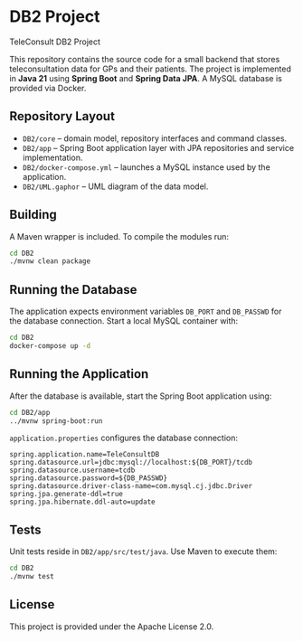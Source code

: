# DB2 Project

TeleConsult DB2 Project

This repository contains the source code for a small backend that stores teleconsultation data for GPs and their patients. The project is implemented in **Java 21** using **Spring Boot** and **Spring Data JPA**. A MySQL database is provided via Docker.

## Repository Layout

- `DB2/core` – domain model, repository interfaces and command classes.
- `DB2/app` – Spring Boot application layer with JPA repositories and service implementation.
- `DB2/docker-compose.yml` – launches a MySQL instance used by the application.
- `DB2/UML.gaphor` – UML diagram of the data model.

## Building

A Maven wrapper is included. To compile the modules run:

```bash
cd DB2
./mvnw clean package
```

## Running the Database

The application expects environment variables `DB_PORT` and `DB_PASSWD` for the database connection. Start a local MySQL container with:

```bash
cd DB2
docker-compose up -d
```

## Running the Application

After the database is available, start the Spring Boot application using:

```bash
cd DB2/app
../mvnw spring-boot:run
```

`application.properties` configures the database connection:

```
spring.application.name=TeleConsultDB
spring.datasource.url=jdbc:mysql://localhost:${DB_PORT}/tcdb
spring.datasource.username=tcdb
spring.datasource.password=${DB_PASSWD}
spring.datasource.driver-class-name=com.mysql.cj.jdbc.Driver
spring.jpa.generate-ddl=true
spring.jpa.hibernate.ddl-auto=update
```

## Tests

Unit tests reside in `DB2/app/src/test/java`. Use Maven to execute them:

```bash
cd DB2
./mvnw test
```

## License

This project is provided under the Apache License 2.0.